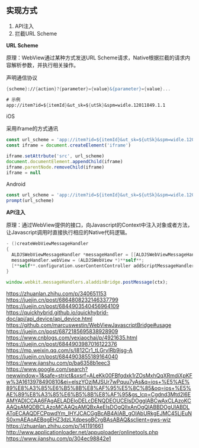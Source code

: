 ## 实现方式

1. API注入
2. 拦截URL Scheme

**URL Scheme**

原理：WebView通过某种方式发送URL Scheme请求，Native根据拦截的请求内容解析参数，并执行相关操作。

声明通信协议

```scheme
{scheme}://{action}?{parameter}={value}&{parameter}={value}...

# 示例
app://item?id=${itemId}&ut_sk=${utSk}&spm=widle.12011849.1.1
```

iOS

采用iframe的方式通讯

```javascript
const url_scheme = 'app://item?id=${itemId}&ut_sk=${utSk}&spm=widle.12011849.1.1'
const iframe = document.createElement('iframe')

iframe.setAttrbute('src', url_scheme)
document.documentElement.appendChild(iframe)
iframe.parentNode.removeChild(iframe)
iframe = null
```

Android

```javascript
const url_scheme = 'app://item?id=${itemId}&ut_sk=${utSk}&spm=widle.12011849.1.1'
prompt(url_scheme)
```

**API注入**

原理：通过WebView提供的接口，向Javascript的Context中注入对象或者方法，让Javascript调用时直接执行相应的Native代码逻辑。

```objective-c
- ()createWebViewMessageHandler
{
  ALDJSWebViewMessageHandler *messageHandler = [[ALDJSWebViewMessageHandler alloc] init];
  messageHandler.webView = (ALDJSWebView *)**self**;
  [**self**.configuration.userContentController addScriptMessageHandler:messageHandler name:ALDHybridBridgeMessageHandlerKey];
}
```



```javascript
window.webkit.messageHandlers.aladdinBridge.postMessage(ctx);
```


https://zhuanlan.zhihu.com/p/340651153
https://juejin.cn/post/6864808232146337799
https://juejin.cn/post/6844903540456964109
https://quickhybrid.github.io/quickhybrid-doc/api/api_device/api_device.html
https://github.com/marcuswestin/WebViewJavascriptBridge#usage
https://juejin.cn/post/6872185695838928909
https://www.cnblogs.com/yexiaochai/p/4921635.html
https://juejin.cn/post/6844903987016122376
https://mp.weixin.qq.com/s/I812Cr1_tLGrvIRb9jsg-A
https://juejin.cn/post/6844903855189164040
https://www.jianshu.com/p/ba6358b1eec3
https://www.google.com/search?newwindow=1&safe=strict&sxsrf=ALeKk00FBfgdxk1rZOsMxhQqXRmdiXpKFw%3A1613978490810&ei=elszYOzjMJSUr7wPquu7yAs&q=ios+%E5%AE%89%E8%A3%85%E6%B5%8B%E8%AF%95%E5%8C%85&oq=ios+%E5%AE%89%E8%A3%85%E6%B5%8B%E8%AF%95&gs_lcp=Cgdnd3Mtd2l6EAMYADICCAA6FAgAELADEIoDELcDENQDEOUCEIsDOggIABCwAxCLAzoKCAAQsAMQDBCLAzoMCAAQsAMQBxAeEIsDOgQIIxAnOgQIABBDOgUIABDLAToECAAQDFCPpwdYm_IHYJCACGgBcAB4AIAB_gOIAbURkgEJMC45LjEuNS0xmAEAoAEBqgEHZ3dzLXdpesgBCrgBAsABAQ&sclient=gws-wiz
https://zhuanlan.zhihu.com/p/141191661
http://www.applicationloader.net/appuploader/onlinetools.php
https://www.jianshu.com/p/304ec98842e1